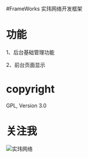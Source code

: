 #FrameWorks
实玮网络开发框架



功能
===========
1、后台基础管理功能

2、前台页面显示


copyright
====================
GPL, Version 3.0


关注我
====================
![实玮网络](http://www.seevia.cn/theme/SEEVIA/img/guanzhu.jpg "实玮网络")